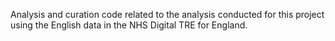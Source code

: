 Analysis and curation code related to the analysis conducted for this project using the English data in the NHS Digital TRE for England.

